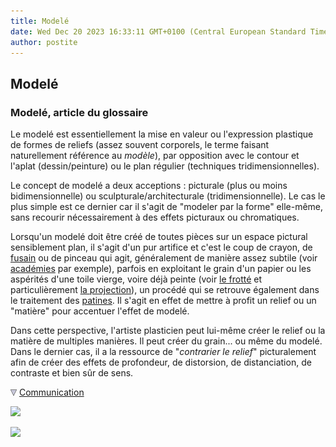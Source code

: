 ```yaml
---
title: Modelé
date: Wed Dec 20 2023 16:33:11 GMT+0100 (Central European Standard Time)
author: postite
---
```


## Modelé
### Modelé, article du glossaire
 Le modelé est essentiellement la mise en valeur ou l'expression plastique de formes de reliefs (assez souvent corporels, le terme faisant naturellement référence au _modèle_), par opposition avec le contour et l'aplat (dessin/peinture) ou le plan régulier (techniques tridimensionnelles).

Le concept de modelé a deux acceptions : picturale (plus ou moins bidimensionnelle) ou sculpturale/architecturale (tridimensionnelle). Le cas le plus simple est ce dernier car il s'agit de "modeler par la forme" elle-même, sans recourir nécessairement à des effets picturaux ou chromatiques.

Lorsqu'un modelé doit être créé de toutes pièces sur un espace pictural sensiblement plan, il s'agit d'un pur artifice et c'est le coup de crayon, de [fusain](fusain.html) ou de pinceau qui agit, généralement de manière assez subtile (voir [académies](academies.html) par exemple), parfois en exploitant le grain d'un papier ou les aspérités d'une toile vierge, voire déjà peinte (voir [le frotté](frotte.html) et particulièrement [la projection](projection.html)), un procédé qui se retrouve également dans le traitement des [patines](patines.html). Il s'agit en effet de mettre à profit un relief ou un "matière" pour accentuer l'effet de modelé.

Dans cette perspective, l'artiste plasticien peut lui-même créer le relief ou la matière de multiples manières. Il peut créer du grain... ou même du modelé. Dans le dernier cas, il a la ressource de "_contrarier le relief_" picturalement afin de créer des effets de profondeur, de distorsion, de distanciation, de contraste et bien sûr de sens.



![](images/flechebas.gif) [Communication](http://www.artrealite.com/annonceurs.htm) 

[![](https://cbonvin.fr/sites/regie.artrealite.com/visuels/campagne1.png)](index-2.html#20131014)

![](https://cbonvin.fr/sites/regie.artrealite.com/visuels/campagne2.png)